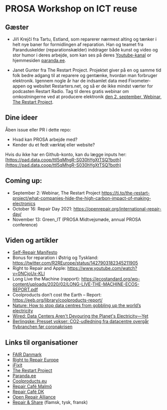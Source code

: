# PROSA Workshop on ICT reuse

## Gæster

* Jiří Krejčí fra Tartu, Estland, som reparerer nærmest alting og tænker i helt nye baner for formidlingen af reparation. Han og teamet fra Paranduskelder (reparationskælder) inddrager både kunst og video og stor humor i deres arbejde, som kan ses på deres [Youtube-kanal](https://www.youtube.com/channel/UC57jDezGTi4d0BTglnGRdGQ) or hjemmesiden [paranda.ee](https://paranda.ee).

* Janet Gunter fra The Restart Project. Projektet giver på en og samme tid folk bedre adgang til at reparere og gentænke, hvordan man forbruger elektronik. Igennem nogle år har de indsamlet data med Fixometer-appen og websitet Restarters.net, og så er de ikke mindst værter for podcasten Restart Radio. Tag til deres gratis webinar om omkostningerne ved at producere elektronik [den 2. september, Webinar, The Restart Project](https://ti.to/the-restart-project/what-companies-hide-the-high-carbon-impact-of-making-electronics).

 
## Dine ideer

Åben issue eller PR i dette repo:

* Hvad kan PROSA arbejde med?
* Kender du et fedt værktøj eller website?

Hvis du ikke har en Github-konto, kan du lægge inputs her: [https://pad.data.coop/ttI5qMhgR-S030hYgXtTSQ?both](https://pad.data.coop/ttI5qMhgR-S030hYgXtTSQ?both)


## Coming up:

* September 2: Webinar, The Restart Project https://ti.to/the-restart-project/what-companies-hide-the-high-carbon-impact-of-making-electronics
* October 16: Repair Day 2021: https://openrepair.org/international-repair-day/
* November 13: Green_IT (PROSA Midtvejsmøde, annual PROSA conference)

## Viden og artikler

* [Self-Repair Manifesto](https://www.ifixit.com/Manifesto)
* Bonus for reparation i Østrig og Tyskland: https://twitter.com/R2REurope/status/1427903182345211905
* Right to Repair and Apple: https://www.youtube.com/watch?v=0NCjoUx-KLI
* Long Live the Machine (rapport): https://ecostandard.org/wp-content/uploads/2020/02/LONG-LIVE-THE-MACHINE-ECOS-REPORT.pdf
* Coolproducts don’t cost the Earth – Report: https://eeb.org/library/coolproducts-report/
* [Nature: How to stop data centres from gobbling up the world’s electricity](https://www.nature.com/articles/d41586-018-06610-y)
* [Wired: Data Centers Aren't Devouring the Planet's Electricity—Yet](https://www.wired.com/story/data-centers-not-devouring-planet-electricity-yet/)
* [Berlingske: Presset vokser: CO2-udledning fra datacentre overgår flybranchen før coronakrisen](https://www.berlingske.dk/virksomheder/presset-vokser-co2-udledning-fra-datacentre-overgaar-flybranchen-foer)


## Links til organisationer

* [FAIR Danmark](https://www.fairdanmark.dk/da/)
* [Right to Repair Europe](https://repair.eu/)
* [iFixit](https://www.ifixit.com/)
* [The Restart Project](https://therestartproject.org/)
* [Paranda.ee](https://paranda.ee/en/)
* [Coolproducts.eu](https://www.coolproducts.eu/)
* [Repair Café Malmö](https://www.repaircafe.nu/)
* [Repair Café DK](https://repaircafedanmark.dk/)
* [Open Repair Alliance](https://openrepair.org/)
* [Repair & Share](https://repairshare.be/) (flamsk, tysk, fransk)

